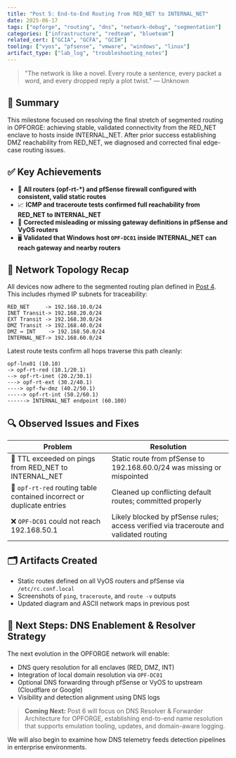 ```yaml
---
title: "Post 5: End-to-End Routing from RED_NET to INTERNAL_NET" 
date: 2025-06-17 
tags: ["opforge", "routing", "dns", "network-debug", "segmentation"] 
categories: ["infrastructure", "redteam", "blueteam"] 
related_cert: ["GCIA", "GCFA", "GCIH"] 
tooling: ["vyos", "pfsense", "vmware", "windows", "linux"] 
artifact_type: ["lab_log", "troubleshooting_notes"]
---
```


> "The network is like a novel. Every route a sentence, every packet a word, and every dropped reply a plot twist." — Unknown

## 🧠 Summary

This milestone focused on resolving the final stretch of segmented routing in OPFORGE: achieving stable, validated connectivity from the RED\_NET enclave to hosts inside INTERNAL\_NET. After prior success establishing DMZ reachability from RED\_NET, we diagnosed and corrected final edge-case routing issues.

## ✅ Key Achievements

- 🔄 **All routers (opf-rt-\*) and pfSense firewall configured with consistent, valid static routes**
- 📈 **ICMP and traceroute tests confirmed full reachability from RED\_NET to INTERNAL\_NET**
- 🔧 **Corrected misleading or missing gateway definitions in pfSense and VyOS routers**
- 🖥️ **Validated that Windows host **`OPF-DC01`** inside INTERNAL\_NET can reach gateway and nearby routers**

## 🧩 Network Topology Recap

All devices now adhere to the segmented routing plan defined in [Post 4](opforge_post_4_routing_rednet_dmz.md). This includes rhymed IP subnets for traceability:

```
RED_NET     -> 192.168.10.0/24
INET Transit-> 192.168.20.0/24
EXT Transit -> 192.168.30.0/24
DMZ Transit -> 192.168.40.0/24
DMZ ↔ INT    -> 192.168.50.0/24
INTERNAL_NET-> 192.168.60.0/24
```

Latest route tests confirm all hops traverse this path cleanly:

```
opf-lnx01 (10.10)
-> opf-rt-red (10.1/20.1)
--> opf-rt-inet (20.2/30.1)
---> opf-rt-ext (30.2/40.1)
----> opf-fw-dmz (40.2/50.1)
-----> opf-rt-int (50.2/60.1)
------> INTERNAL_NET endpoint (60.100)
```

## 🔍 Observed Issues and Fixes

| Problem                                                                | Resolution                                                                            |
| ---------------------------------------------------------------------- | ------------------------------------------------------------------------------------- |
| 🔁 TTL exceeded on pings from RED\_NET to INTERNAL\_NET                | Static route from pfSense to 192.168.60.0/24 was missing or mispointed                |
| 🔀 `opf-rt-red` routing table contained incorrect or duplicate entries | Cleaned up conflicting default routes; committed properly                             |
| ❌ `OPF-DC01` could not reach 192.168.50.1                              | Likely blocked by pfSense rules; access verified via traceroute and validated routing |

## 🗂️ Artifacts Created

- Static routes defined on all VyOS routers and pfSense via `/etc/rc.conf.local`
- Screenshots of `ping`, `traceroute`, and `route -v` outputs
- Updated diagram and ASCII network maps in previous post

## 🚧 Next Steps: DNS Enablement & Resolver Strategy

The next evolution in the OPFORGE network will enable:

- DNS query resolution for all enclaves (RED, DMZ, INT)
- Integration of local domain resolution via `OPF-DC01`
- Optional DNS forwarding through pfSense or VyOS to upstream (Cloudflare or Google)
- Visibility and detection alignment using DNS logs

> **Coming Next:** Post 6 will focus on DNS Resolver & Forwarder Architecture for OPFORGE, establishing end-to-end name resolution that supports emulation tooling, updates, and domain-aware logging.

We will also begin to examine how DNS telemetry feeds detection pipelines in enterprise environments.